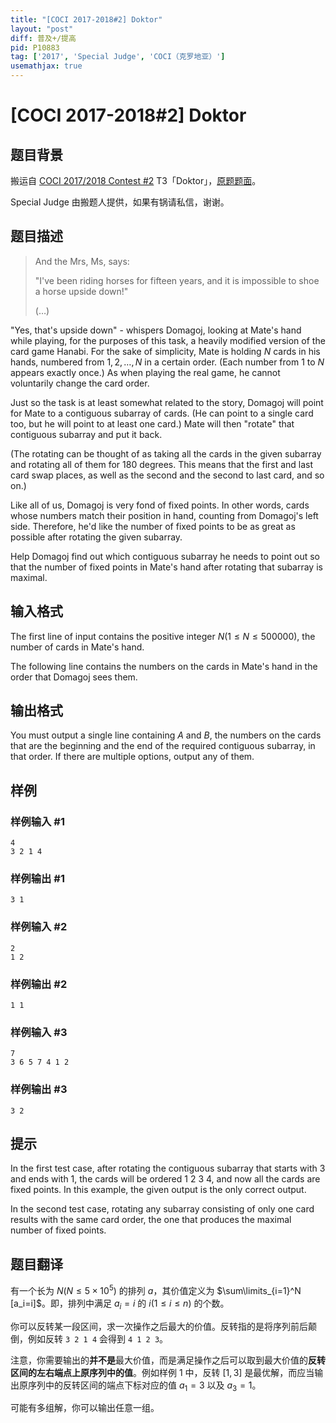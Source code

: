 ```yaml
---
title: "[COCI 2017-2018#2] Doktor"
layout: "post"
diff: 普及+/提高
pid: P10883
tag: ['2017', 'Special Judge', 'COCI（克罗地亚）']
usemathjax: true
---
```


# [COCI 2017-2018#2] Doktor
## 题目背景

搬运自 [COCI 2017/2018 Contest #2](https://hsin.hr/coci/archive/2017_2018/) T3「Doktor」，[原题题面](https://hsin.hr/coci/archive/2017_2018/contest2_tasks.pdf)。

Special Judge 由搬题人提供，如果有锅请私信，谢谢。
## 题目描述

> And the Mrs, Ms, says:
>
>"I've been riding horses for fifteen years, and it is impossible to shoe a horse upside down!"
>
> (…)

"Yes, that's upside down" - whispers Domagoj, looking at Mate's hand while playing, for the purposes of this task, a heavily modified version of the card game Hanabi. For the sake of simplicity, Mate is holding $N$ cards in his hands, numbered from $1,2,\dots,N$
 in a certain order. (Each number from $1$ to $N$
appears exactly once.) As when playing the real game, he cannot voluntarily change the card order.

Just so the task is at least somewhat related to the story, Domagoj will point for Mate to a contiguous subarray of cards. (He can point to a single card too, but he will point to at least one card.) Mate will then "rotate" that contiguous subarray and put it back.

(The rotating can be thought of as taking all the cards in the given subarray and rotating all of them for 180 degrees. This means that the first and last card swap places, as well as the second and the second to last card, and so on.)

Like all of us, Domagoj is very fond of fixed points. In other words, cards whose numbers match their position in hand, counting from Domagoj's left side. Therefore, he'd like the number of fixed points to be as great as possible after rotating the given subarray.

Help Domagoj find out which contiguous subarray he needs to point out so that the number of fixed points in Mate's hand after rotating that subarray is maximal.
## 输入格式

 The first line of input contains the positive integer $N (1 \leq N \leq 500000)$, the number of cards in Mate's hand.
 
 The following line contains the numbers on the cards in Mate's hand in the order that Domagoj sees them.
## 输出格式

 You must output a single line containing $A$ and 
$B$, the numbers on the cards that are the beginning and the end of the required contiguous subarray, in that order. If there are multiple options, output any of them.
## 样例

### 样例输入 #1
```
4
3 2 1 4
```
### 样例输出 #1
```
3 1
```
### 样例输入 #2
```
2
1 2
```
### 样例输出 #2
```
1 1
```
### 样例输入 #3
```
7
3 6 5 7 4 1 2 
```
### 样例输出 #3
```
3 2
```
## 提示

In the first test case, after rotating the contiguous subarray that starts with 3 and ends with 1, the cards will be ordered 1 2 3 4, and now all the cards are fixed points. In this example, the given output is the only correct output.

 In the second test case, rotating any subarray consisting of only one card results with the same card order, the one that produces the maximal number of fixed points.
## 题目翻译

有一个长为 $N(N\leq 5\times 10^5)$ 的排列 $a$，其价值定义为 $\sum\limits_{i=1}^N [a_i=i]$。即，排列中满足 $a_i = i$  的 $i(1\leq i \leq n)$ 的个数。

你可以反转某一段区间，求一次操作之后最大的价值。反转指的是将序列前后颠倒，例如反转 `3 2 1 4` 会得到 `4 1 2 3`。

注意，你需要输出的**并不是**最大价值，而是满足操作之后可以取到最大价值的**反转区间的左右端点上原序列中的值**。例如样例 1 中，反转 $[1,3]$ 是最优解，而应当输出原序列中的反转区间的端点下标对应的值 $a_1=3$ 以及 $a_3=1$。

可能有多组解，你可以输出任意一组。
